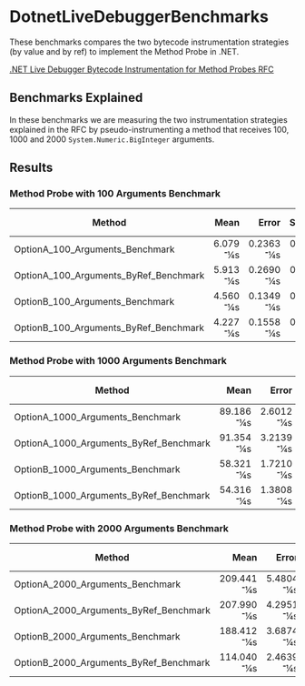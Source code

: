# DotnetLiveDebuggerBenchmarks
These benchmarks compares the two bytecode instrumentation strategies (by value and by ref) to implement the Method Probe in .NET.

[.NET Live Debugger Bytecode Instrumentation for Method Probes RFC](https://docs.google.com/document/d/15atktdzQNgOSG81oC4_YJ67QVVzMcAXakBz1G-aXZ4g/edit#heading=h.a2uvr77xbrp)

## Benchmarks Explained
In these benchmarks we are measuring the two instrumentation strategies explained in the RFC by pseudo-instrumenting a method that receives 100, 1000 and 2000 `System.Numeric.BigInteger` arguments.

## Results

### Method Probe with 100 Arguments Benchmark
|                                 Method |       Mean |     Error |     StdDev |     Median |   Gen 0 | Code Size |  Gen 1 | Allocated |
|--------------------------------------- |-----------:|----------:|-----------:|-----------:|--------:|----------:|-------:|----------:|
|        OptionA_100_Arguments_Benchmark |   6.079 ־¼s | 0.2363 ־¼s |  0.6780 ־¼s |   5.959 ־¼s |  1.2970 |     22 KB | 0.0153 |      8 KB |
|  OptionA_100_Arguments_ByRef_Benchmark |   5.913 ־¼s | 0.2690 ־¼s |  0.7890 ־¼s |   5.759 ־¼s |  1.2970 |     14 KB | 0.0153 |      8 KB |
|        OptionB_100_Arguments_Benchmark |   4.560 ־¼s | 0.1349 ־¼s |  0.3915 ־¼s |   4.543 ־¼s |  1.0300 |     22 KB |      - |      6 KB |
|  OptionB_100_Arguments_ByRef_Benchmark |   4.227 ־¼s | 0.1558 ־¼s |  0.4544 ־¼s |   4.168 ־¼s |  1.0300 |     24 KB |      - |      6 KB |

### Method Probe with 1000 Arguments Benchmark
|                                 Method |       Mean |     Error |     StdDev |     Median |   Gen 0 | Code Size |  Gen 1 | Allocated |
|--------------------------------------- |-----------:|----------:|-----------:|-----------:|--------:|----------:|-------:|----------:|
|       OptionA_1000_Arguments_Benchmark |  89.186 ־¼s | 2.6012 ־¼s |  7.6697 ־¼s |  88.486 ־¼s | 12.6953 |    147 KB | 1.5869 |     78 KB |
| OptionA_1000_Arguments_ByRef_Benchmark |  91.354 ־¼s | 3.2139 ־¼s |  9.3241 ־¼s |  91.192 ־¼s | 12.6953 |    137 KB | 1.5869 |     78 KB |
|       OptionB_1000_Arguments_Benchmark |  58.321 ־¼s | 1.7210 ־¼s |  5.0474 ־¼s |  57.864 ־¼s | 10.1318 |    153 KB |      - |     63 KB |
| OptionB_1000_Arguments_ByRef_Benchmark |  54.316 ־¼s | 1.3808 ־¼s |  4.0279 ־¼s |  54.404 ־¼s | 10.1318 |    122 KB |      - |     63 KB |

### Method Probe with 2000 Arguments Benchmark

|                                 Method |       Mean |     Error |     StdDev |     Median |   Gen 0 | Code Size |  Gen 1 | Allocated |
|--------------------------------------- |-----------:|----------:|-----------:|-----------:|--------:|----------:|-------:|----------:|
|       OptionA_2000_Arguments_Benchmark | 209.441 ־¼s | 5.4804 ־¼s | 15.9867 ־¼s | 208.294 ־¼s | 25.3906 |    295 KB | 4.8828 |    156 KB |
| OptionA_2000_Arguments_ByRef_Benchmark | 207.990 ־¼s | 4.2951 ־¼s | 12.5968 ־¼s | 207.691 ־¼s | 25.3906 |    275 KB | 4.8828 |    156 KB |
|       OptionB_2000_Arguments_Benchmark | 188.412 ־¼s | 3.6874 ־¼s |  9.1143 ־¼s | 186.000 ־¼s |       - |    319 KB |      - |    125 KB |
| OptionB_2000_Arguments_ByRef_Benchmark | 114.040 ־¼s | 2.4639 ־¼s |  7.2648 ־¼s | 112.066 ־¼s | 20.3857 |    244 KB |      - |    125 KB |

